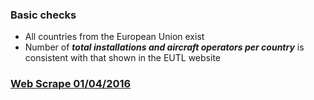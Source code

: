 ### Basic checks
 
 * All countries from the European Union exist
 * Number of _**total installations and aircraft operators per country**_ is consistent with that shown in the EUTL website
 

### [Web Scrape 01/04/2016](/docs/WebScrape_01_04_2016.md)
